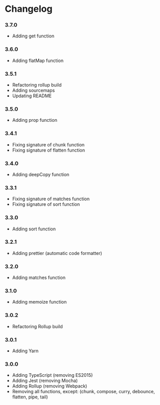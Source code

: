 # Changelog

### 3.7.0
- Adding get function

### 3.6.0
- Adding flatMap function

### 3.5.1
- Refactoring rollup build
- Adding sourcemaps
- Updating README

### 3.5.0
- Adding prop function

### 3.4.1
- Fixing signature of chunk function
- Fixing signature of flatten function

### 3.4.0
- Adding deepCopy function

### 3.3.1
- Fixing signature of matches function
- Fixing signature of sort function

### 3.3.0
- Adding sort function

### 3.2.1
- Adding prettier (automatic code formatter)

### 3.2.0
- Adding matches function

### 3.1.0
- Adding memoize function

### 3.0.2
- Refactoring Rollup build

### 3.0.1
- Adding Yarn

### 3.0.0
- Adding TypeScript (removing ES2015)
- Adding Jest (removing Mocha)
- Adding Rollup (removing Webpack)
- Removing all functions, except: (chunk, compose, curry, debounce, flatten, pipe, tail)
